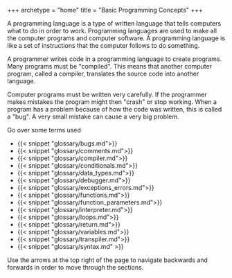 +++
archetype = "home"
title = "Basic Programming Concepts"
+++

A programming language is a type of written language that tells computers what to do in order to work. Programming languages are used to make all the computer programs and computer software. A programming language is like a set of instructions that the computer follows to do something.

A programmer writes code in a programming language to create programs. Many programs must be  "compiled". This means that another computer program, called a compiler, translates the source code into another language.

Computer programs must be written very carefully. If the programmer makes mistakes the program might then "crash" or stop working. When a program has a problem because of how the code was written, this is called a "bug". A very small mistake can cause a very big problem. 

Go over some terms used
  - {{< snippet "glossary/bugs.md">}}
  - {{< snippet "glossary/comments.md">}}
  - {{< snippet "glossary/compiler.md">}}
  - {{< snippet "glossary/conditionals.md">}}
  - {{< snippet "glossary/data_types.md">}}
  - {{< snippet "glossary/debugger.md">}}
  - {{< snippet "glossary/exceptions_errors.md">}}
  - {{< snippet "glossary/functions.md">}}
  - {{< snippet "glossary/function_parameters.md">}}
  - {{< snippet "glossary/interpreter.md">}}
  - {{< snippet "glossary/loops.md">}}
  - {{< snippet "glossary/return.md">}}
  - {{< snippet "glossary/variables.md">}}
  - {{< snippet "glossary/transpiler.md">}}
  - {{< snippet "glossary/syntax.md" >}}
 
Use the arrows at the top right of the page to navigate backwards and forwards in order to move through the sections.

